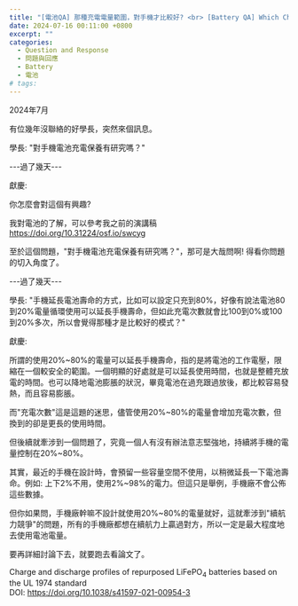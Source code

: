 ```yaml
---
title: "[電池QA] 那種充電電量範圍，對手機才比較好? <br> [Battery QA] Which Charging Range is Better for Mobile Phones?"
date: 2024-07-16 00:11:00 +0800
excerpt: ""
categories:
  - Question and Response
  - 問題與回應
  - Battery
  - 電池
# tags:
---
```


2024年7月

有位幾年沒聯絡的好學長，突然來個訊息。

學長: "對手機電池充電保養有研究嗎？"

---過了幾天---

獻慶: 

你怎麼會對這個有興趣?

我對電池的了解，可以參考我之前的演講稿
<https://doi.org/10.31224/osf.io/swcyg>

至於這個問題，"對手機電池充電保養有研究嗎？"，那可是大哉問啊! 得看你問題的切入角度了。

---過了幾天---

學長: "手機延長電池壽命的方式，比如可以設定只充到80%，好像有說法電池80到20%電量循環使用可以延長手機壽命，但如此充電次數就會比100到0%或100到20%多次，所以會覺得那種才是比較好的模式？"

獻慶: 

所謂的使用20%~80%的電量可以延長手機壽命，指的是將電池的工作電壓，限縮在一個較安全的範圍。一個明顯的好處就是可以延長使用時間，也就是整體充放電的時間。也可以降地電池膨脹的狀況，畢竟電池在過充跟過放後，都比較容易發熱，而且容易膨脹。

而"充電次數"這是這題的迷思，儘管使用20%~80%的電量會增加充電次數，但換到的卻是更長的使用時間。

但後續就牽涉到一個問題了，究竟一個人有沒有辦法意志堅強地，持續將手機的電量控制在20%~80%。

其實，最近的手機在設計時，會預留一些容量空間不使用，以稍微延長一下電池壽命。例如: 上下2%不用，使用2%~98%的電力。但這只是舉例，手機廠不會公佈這些數據。

但你如果問，手機廠幹嘛不設計就使用20%~80%的電量就好，這就牽涉到"續航力競爭"的問題，所有的手機廠都想在續航力上贏過對方，所以一定是最大程度地去使用電池電量。

要再詳細討論下去，就要跑去看論文了。

Charge and discharge profiles of repurposed LiFePO<sub>4</sub> batteries based on the UL 1974 standard  
DOI: <https://doi.org/10.1038/s41597-021-00954-3>
